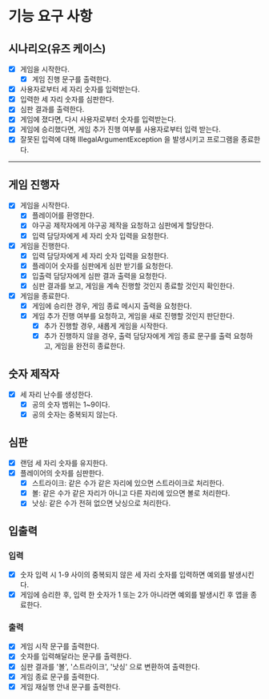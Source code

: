 # 기능 요구 사항

## 시나리오(유즈 케이스)

- [x] 게임을 시작한다.
    - [x] 게임 진행 문구를 출력한다.
- [x] 사용자로부터 세 자리 숫자를 입력받는다.
- [x] 입력한 세 자리 숫자를 심판한다.
- [x] 심판 결과를 출력한다.
- [x] 게임에 졌다면, 다시 사용자로부터 숫자를 입력받는다.
- [x] 게임에 승리했다면, 게임 추가 진행 여부를 사용자로부터 입력 받는다.
- [x] 잘못된 입력에 대해 IllegalArgumentException 을 발생시키고 프로그램을 종료한다.

---

## 게임 진행자

- [x] 게임을 시작한다.
    - [x] 플레이어를 환영한다.
    - [x] 야구공 제작자에게 야구공 제작을 요청하고 심판에게 할당한다.
    - [x] 입력 담당자에게 세 자리 숫자 입력을 요청한다.
- [x] 게임을 진행한다.
    - [x] 입력 담당자에게 세 자리 숫자 입력을 요청한다.
    - [x] 플레이어 숫자를 심판에게 심판 받기를 요청한다.
    - [x] 입출력 담당자에게 심판 결과 출력을 요청한다.
    - [x] 심판 결과를 보고, 게임을 계속 진행할 것인지 종료할 것인지 확인한다.
- [x] 게임을 종료한다.
    - [x] 게임에 승리한 경우, 게임 종료 메시지 출력을 요청한다.
    - [x] 게임 추가 진행 여부를 요청하고, 게임을 새로 진행할 것인지 판단한다.
        - [x] 추가 진행할 경우, 새롭게 게임을 시작한다.
        - [x] 추가 진행하지 않을 경우, 출력 담당자에게 게임 종료 문구를 출력 요청하고, 게임을 완전히 종료한다.

## 숫자 제작자

- [x] 세 자리 난수를 생성한다.
    - [x] 공의 숫자 범위는 1~9이다.
    - [x] 공의 숫자는 중복되지 않는다.

## 심판

- [x] 랜덤 세 자리 숫자를 유지한다.
- [x] 플레이어의 숫자를 심판한다.
    - [x] 스트라이크: 같은 수가 같은 자리에 있으면 스트라이크로 처리한다.
    - [x] 볼: 같은 수가 같은 자리가 아니고 다른 자리에 있으면 볼로 처리한다.
    - [x] 낫싱: 같은 수가 전혀 없으면 낫싱으로 처리한다.

## 입출력

### 입력

- [x] 숫자 입력 시 1-9 사이의 중복되지 않은 세 자리 숫자를 입력하면 예외를 발생시킨다.
- [x] 게임에 승리한 후, 입력 한 숫자가 1 또는 2가 아니라면 예외를 발생시킨 후 앱을 종료한다.

### 출력

- [x] 게임 시작 문구를 출력한다.
- [x] 숫자를 입력해달라는 문구를 출력한다.
- [x] 심판 결과를 '볼', '스트라이크', '낫싱' 으로 변환하여 출력한다.
- [x] 게임 종료 문구를 출력한다.
- [x] 게임 재실행 안내 문구를 출력한다.
